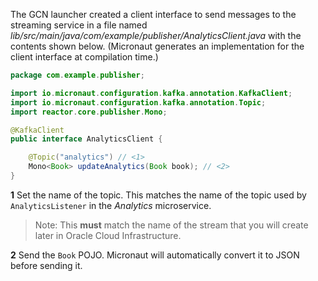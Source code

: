 The GCN launcher created a client interface to send messages to the streaming service in a file named _lib/src/main/java/com/example/publisher/AnalyticsClient.java_ with the contents shown below. (Micronaut generates an implementation for the client interface at compilation time.)


```java
package com.example.publisher;

import io.micronaut.configuration.kafka.annotation.KafkaClient;
import io.micronaut.configuration.kafka.annotation.Topic;
import reactor.core.publisher.Mono;

@KafkaClient
public interface AnalyticsClient {

    @Topic("analytics") // <1>
    Mono<Book> updateAnalytics(Book book); // <2>
}
```

**1** Set the name of the topic. This matches the name of the topic used by `AnalyticsListener` in the _Analytics_ microservice.
>Note: This **must** match the name of the stream that you will create later in Oracle Cloud Infrastructure.

**2** Send the `Book` POJO. Micronaut will automatically convert it to JSON before sending it.
